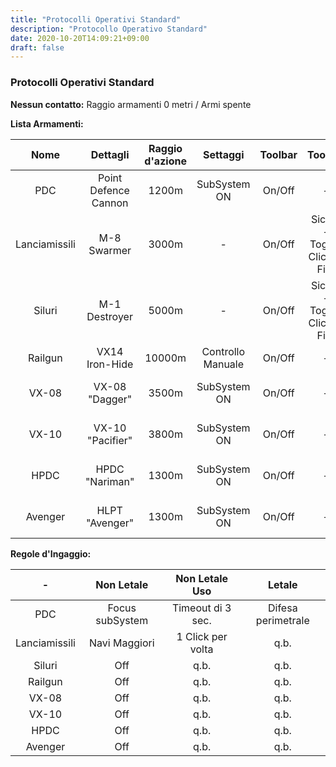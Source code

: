 ```yaml
---
title: "Protocolli Operativi Standard"
description: "Protocollo Operativo Standard"
date: 2020-10-20T14:09:21+09:00
draft: false
---
```


### Protocolli Operativi Standard

**Nessun contatto:** Raggio armamenti 0 metri / Armi spente

**Lista Armamenti:**

| Nome     			| Dettagli 			 			| Raggio d'azione 		| Settaggi 				| Toolbar 	| Toolbar 							| Scopo 				| Utilizzo 			| Munizioni 				| Specifiche							|
|		:----:		|			:----:				|		:----: 			|  		:----: 			|	:----: 	| 			:----:  				|		:----: 			|  		:----: 		|		:----:  			|		   		:----:					|
|	PDC				|	Point Defence Cannon		|	1200m				|	SubSystem ON		|	On/Off	|				-					|	Ingaggi Ordinari	|	In Movimento	|	Nato25x184				|	Letali se a Fuoco Continuo			|
|	Lanciamissili	|	M-8 Swarmer					|	3000m				|			-			|	On/Off	|	Sicura - Toggle Click to Fire	|	Navi Maggiori		|	<100 m/s		|	Destroyer Missile X		|	Sciame di Missili Veloci e Precisi	|
|	Siluri			|	M-1 Destroyer				|	5000m				|			-			|	On/Off	|	Sicura - Toggle Click to Fire	|	Risposta Letale		|	Stazionari		|	Boomer Torpedo			|	Incapacitanti, più Lenti e Letali	|
|	Railgun			|	VX14 Iron-Hide				|	10000m				|	Controllo Manuale	|	On/Off	|				-					|	Distruzione			|		-			|	250kg W + U				|	Incapacitante e Distruttiva			|
|	VX-08			|	VX-08 "Dagger"				|	3500m				|	SubSystem ON		|	On/Off	|				-					|	Risposta Letale		|		-			|	35mm Railgun spike		|	Incapacitante e penetrante			|	
|	VX-10			|	VX-10 "Pacifier"			|	3800m				|	SubSystem ON		|	On/Off	|				-					|	Risposta Letale		|		-			|	265mm Railgun spike		|	Incapacitante e distruttiva			|	
|	HPDC			|	HPDC "Nariman"				|	1300m				|	SubSystem ON		|	On/Off	|				-					|	Risposta Letale		|		-			|	70mm Nariman Ammobox	|	Letali se a Fuoco Continuo			|
|	Avenger			|	HLPT "Avenger"				|	1300m				|	SubSystem ON		|	On/Off	|				-					|	Risposta Letale		|		-			|	185	Averger Ammobox		|	Letali se a Fuoco Continuo			|

**Regole d'Ingaggio:**

| -	    			| Non Letale		| Non Letale Uso 		| Letale 				|
|		:----:		|		:----:		|		:----: 			|  		:----: 			|
|	PDC				|	Focus subSystem	|	Timeout di 3 sec.	|	Difesa perimetrale	|
|	Lanciamissili	|	Navi Maggiori	|	1 Click per volta	|	q.b.				|
|	Siluri			|	Off				|	q.b.				|	q.b.				|
|	Railgun			|	Off				|	q.b.				|	q.b.				|
|	VX-08			|	Off				|	q.b.				|	q.b.				|
|	VX-10			|	Off				|	q.b.				|	q.b.				|
|	HPDC			|	Off				|	q.b.				|	q.b.				|
|	Avenger			|	Off				|	q.b.				|	q.b.				|

